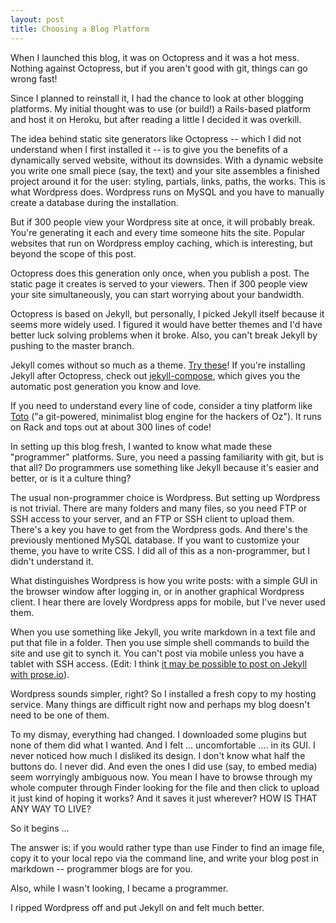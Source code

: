 ```yaml
---
layout: post
title: Choosing a Blog Platform
---
```


When I launched this blog, it was on Octopress and it was a hot mess.  Nothing against Octopress, but if you aren't good with git, things can go wrong fast!

Since I planned to reinstall it, I had the chance to look at other blogging platforms.  My initial thought was to use (or build!) a Rails-based platform and host it on Heroku, but after reading a little I decided it was overkill.

The idea behind static site generators like Octopress -- which I did not understand when I first installed it -- is to give you the benefits of a dynamically served website, without its downsides.  With a dynamic website you write one small piece (say, the text) and your site assembles a finished project around it for the user: styling, partials, links, paths, the works.  This is what Wordpress does.  Wordpress runs on MySQL and you have to manually create a database during the installation.  

But if 300 people view your Wordpress site at once, it will probably break.  You're generating it each and every time someone hits the site.  Popular websites that run on Wordpress employ caching, which is interesting, but beyond the scope of this post.

Octopress does this generation only once, when you publish a post.  The static page it creates is served to your viewers.  Then if 300 people view your site simultaneously, you can start worrying about your bandwidth.

Octopress is based on Jekyll, but personally, I picked Jekyll itself because it seems more widely used.  I figured it would have better themes and I'd have better luck solving problems when it broke.  Also, you can't break Jekyll by pushing to the master branch.

Jekyll comes without so much as a theme.  [Try these](http://jekyllthemes.org/)!  If you're installing Jekyll after Octopress, check out [jekyll-compose](https://github.com/jekyll/jekyll-compose), which gives you the automatic post generation you know and love.

If you need to understand every line of code, consider a tiny platform like [Toto](https://github.com/cloudhead/toto) ("a git-powered, minimalist blog engine for the hackers of Oz").  It runs on Rack and tops out at about 300 lines of code!

In setting up this blog fresh, I wanted to know what made these "programmer" platforms.  Sure, you need a passing familiarity with git, but is that all?  Do programmers use something like Jekyll because it's easier and better, or is it a culture thing?  

The usual non-programmer choice is Wordpress.  But setting up Wordpress is not trivial.  There are many folders and many files, so you need FTP or SSH access to your server, and an FTP or SSH client to upload them.  There's a key you have to get from the Wordpress gods.  And there's the previously mentioned MySQL database.  If you want to customize your theme, you have to write CSS.  I did all of this as a non-programmer, but I didn't understand it.

What distinguishes Wordpress is how you write posts: with a simple GUI in the browser window after logging in, or in another graphical Wordpress client.  I hear there are lovely Wordpress apps for mobile, but I've never used them.

When you use something like Jekyll, you write markdown in a text file and put that file in a folder.  Then you use simple shell commands to build the site and use git to synch it.  You can't post via mobile unless you have a tablet with SSH access.  (Edit: I think [it may be possible to post on Jekyll with prose.io](https://developmentseed.org/blog/2012/june/25/prose-a-content-editor-for-github/)).

Wordpress sounds simpler, right?  So I installed a fresh copy to my hosting service.  Many things are difficult right now and perhaps my blog doesn't need to be one of them.

To my dismay, everything had changed.  I downloaded some plugins but none of them did what I wanted.  And I felt ... uncomfortable .... in its GUI.  I never noticed how much I disliked its design.  I don't know what half the buttons do.  I never did. And even the ones I did use (say, to embed media) seem worryingly ambiguous now. You mean I have to browse through my whole computer through Finder looking for the file and then click to upload it just kind of hoping it works?  And it saves it just wherever?  HOW IS THAT ANY WAY TO LIVE?

So it begins ...

The answer is: if you would rather type than use Finder to find an image file, copy it to your local repo via the command line, and write your blog post in markdown -- programmer blogs are for you.

Also, while I wasn't looking, I became a programmer.

I ripped Wordpress off and put Jekyll on and felt much better.
